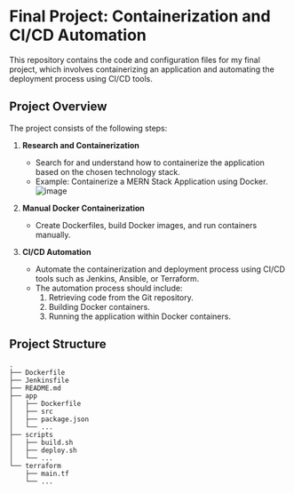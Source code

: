 # Final Project: Containerization and CI/CD Automation

This repository contains the code and configuration files for my final project, which involves containerizing an application and automating the deployment process using CI/CD tools.

## Project Overview

The project consists of the following steps:

1. **Research and Containerization**
   - Search for and understand how to containerize the application based on the chosen technology stack.
   - Example: Containerize a MERN Stack Application using Docker.
![image](https://github.com/srijithyaparathna/Online-Camping-Gear-Store-main/assets/125755221/43a0cc7e-de9c-4a98-8715-a16a1542fef9)

2. **Manual Docker Containerization**
   - Create Dockerfiles, build Docker images, and run containers manually.

3. **CI/CD Automation**
   - Automate the containerization and deployment process using CI/CD tools such as Jenkins, Ansible, or Terraform.
   - The automation process should include:
     1. Retrieving code from the Git repository.
     2. Building Docker containers.
     3. Running the application within Docker containers.

## Project Structure

```plaintext
.
├── Dockerfile
├── Jenkinsfile
├── README.md
├── app
│   ├── Dockerfile
│   ├── src
│   ├── package.json
│   └── ...
├── scripts
│   ├── build.sh
│   ├── deploy.sh
│   └── ...
└── terraform
    ├── main.tf
    └── ...
